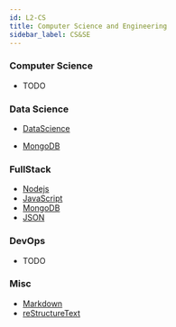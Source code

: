```yaml
---
id: L2-CS
title: Computer Science and Engineering
sidebar_label: CS&SE
---
```


### Computer Science

- TODO

### Data Science

- [DataScience](DataScience/DataScience.md)

- [MongoDB](MongoDB/MongoDB.md)

### FullStack

- [Nodejs](Nodejs/Nodejs.md)
- [JavaScript](JavaScript/JavaScript.md)
- [MongoDB](MongoDB/MongoDB.md)
- [JSON](JSON/JSON.md)

### DevOps

- TODO

### Misc

- [Markdown](Markdown/Markdown.md)
- [reStructureText](reStructuredText/reStructuredText.md)